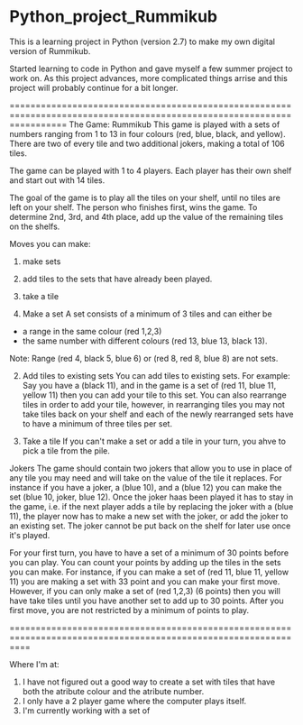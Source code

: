 Python_project_Rummikub
=======================

This is a learning project in Python (version 2.7) to make my own digital version of Rummikub.

Started learning to code in Python and gave myself a few summer project to work on.
As this project advances, more complicated things arrise and this project will probably continue for a bit longer.

=======================================================================================================================
The Game: Rummikub
This game is played with a sets of numbers ranging from 1 to 13 in four colours (red, blue, black, and yellow). There are two of every tile and two additional jokers, making a total of 106 tiles.  

The game can be played with 1 to 4 players. 
Each player has their own shelf and start out with 14 tiles. 

The goal of the game is to play all the tiles on your shelf, until no tiles are left on your shelf.
The person who finishes first, wins the game.
To determine 2nd, 3rd, and 4th place, add up the value of the remaining tiles on the shelfs.

Moves you can make:
1. make sets
2. add tiles to the sets that have already been played.
3. take a tile

1. Make a set
A set consists of a minimum of 3 tiles and can either be 
- a range in the same colour (red 1,2,3)
- the same number with different colours (red 13, blue 13, black 13).

Note:
Range (red 4, black 5, blue 6) or (red 8, red 8, blue 8) are not sets.

2. Add tiles to existing sets
You can add tiles to existing sets. For example: 
Say you have a (black 11), and in the game is a set of (red 11, blue 11, yellow 11) then you can add your tile to this set.
You can also rearrange tiles in order to add your tile, however, in rearranging tiles you may not take tiles back on your shelf and each of the newly rearranged sets have to have a minimum of three tiles per set.

3. Take a tile
If you can't make a set or add a tile in your turn, you ahve to pick a tile from the pile.


Jokers
The game should contain two jokers that allow you to use in place of any tile you may need and will take on the value of the tile it replaces. 
For instance if you have a joker, a (blue 10), and a (blue 12) you can make the set (blue 10, joker, blue 12).
Once the joker haas been played it has to stay in the game, i.e. if the next player adds a tile by replacing the joker with a (blue 11), the player now has to make a new set with the joker, or add the joker to an existing set. 
The joker cannot be put back on the shelf for later use once it's played.

For your first turn, you have to have a set of a minimum of 30 points before you can play.
You can count your points by adding up the tiles in the sets you can make.
For instance, if you can make a set of (red 11, blue 11, yellow 11) you are making a set with 33 point and you can make your first move. However, if you can only make a set of (red 1,2,3) (6 points) then you will have take tiles until you have another set to add up to 30 points. 
After you first move, you are not restricted by a minimum of points to play. 


================================================================================================================

Where I'm at:
1. I have not figured out a good way to create a set with tiles that have both the atribute colour and the atribute number.
2. I only have a 2 player game where the computer plays itself.
3. I'm currently working with a set of 


